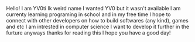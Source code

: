 Hello! I am YV0ti Ik weird name I wanted YV0 but it wasn't available 
I am currenty learning programing in school and in my free time 
I hope to connect with other developers on how to build softwares (any kind), games and etc
I am intrested in computer science I want to develop it further in the furture 
anyways thanks for reading this I hope you have a good day!

